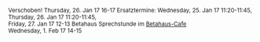 <small><span class = "attention">
Verschoben!</span>
<span class = "linethrough">Thursday, 26. Jan 17 16-17</span> Ersatztermine:
Wednesday, 25. Jan 17 11:20-11:45,<br/>
Thursday, 26. Jan 17 11:20-11:45,<br/>
Friday, 27. Jan 17 12-13 <span class = "attention">Betahaus</span>
Sprechstunde im <a href="https://www.betahaus.com/berlin/spaces/cafe/">Betahaus-Cafe</a>
<br />
Wednesday, 1. Feb 17 14-15
<br /></small>
